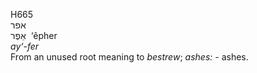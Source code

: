 H665  
אפר  
אֵפֶר ‎ ‘êpher  
*ay‘-fer*  
From an unused root meaning to *bestrew*; *ashes: -* ashes.  
